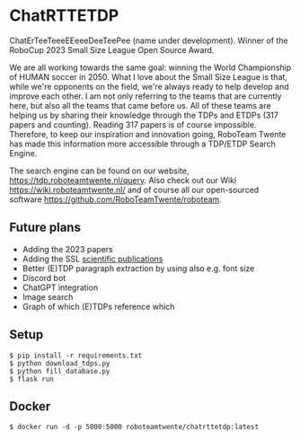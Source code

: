 # ChatRTTETDP
ChatErTeeTeeeEEeeeDeeTeePee (name under development). Winner of the RoboCup 2023 Small Size League Open Source Award. 

We are all working towards the same goal: winning the World Championship of HUMAN soccer in 2050. What I love about the Small Size League is that, while we're opponents on the field, we're always ready to help develop and improve each other. I am not only referring to the teams that are currently here, but also all the teams that came before us. All of these teams are helping us by sharing their knowledge through the TDPs and ETDPs (317 papers and counting). Reading 317 papers is of course impossible. Therefore, to keep our inspiration and innovation going, RoboTeam Twente has made this information more accessible through a TDP/ETDP Search Engine. 

The search engine can be found on our website, https://tdp.roboteamtwente.nl/query. Also check out our Wiki https://wiki.roboteamtwente.nl/ and of course all our open-sourced software https://github.com/RoboTeamTwente/roboteam.

## Future plans
- Adding the 2023 papers
- Adding the SSL [scientific publications](https://ssl.robocup.org/scientific-publications/)
- Better (E)TDP paragraph extraction by using also e.g. font size
- Discord bot
- ChatGPT integration
- Image search
- Graph of which (E)TDPs reference which

## Setup
```
$ pip install -r requirements.txt
$ python download_tdps.py
$ python fill_database.py 
$ flask run
```

## Docker
```
$ docker run -d -p 5000:5000 roboteamtwente/chatrttetdp:latest
```